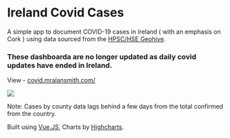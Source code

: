 # Ireland Covid Cases

A simple app to document COVID-19 cases in Ireland ( with an emphasis on Cork ) using data sourced from the [HPSC/HSE Geohive](https://covid19ireland-geohive.hub.arcgis.com/).

### These dashboarda are no longer updated as daily covid updates have ended in Ireland.

View - [covid.mralansmith.com/](http://covid.mralansmith.com)


![](./img/screenshot.png)

Note: Cases by county data lags behind a few days from the total confirmed from the country.


Built using [Vue.JS](https://vuejs.org/), Charts by [Highcharts](https://www.highcharts.com/).